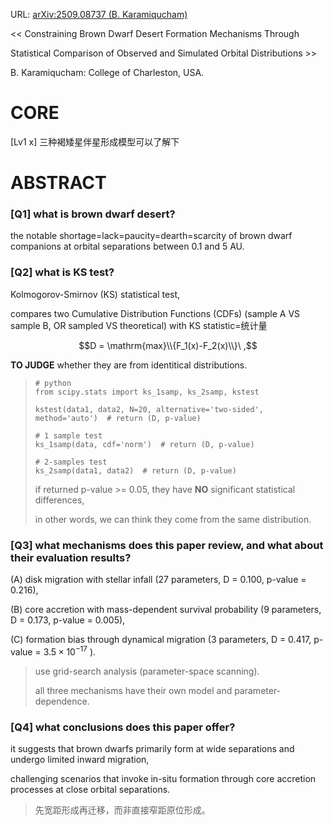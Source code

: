 URL: [arXiv:2509.08737 (B. Karamiqucham)](https://arxiv.org/abs/2509.08737)

\<\< Constraining Brown Dwarf Desert Formation Mechanisms Through

Statistical Comparison of Observed and Simulated Orbital Distributions \>\>

B. Karamiqucham: College of Charleston, USA.

# CORE

[Lv1 x] 三种褐矮星伴星形成模型可以了解下

# ABSTRACT

### [Q1] what is brown dwarf desert?

the notable shortage=lack=paucity=dearth=scarcity of brown dwarf companions at orbital separations between 0.1 and 5 AU.

### [Q2] what is KS test?

Kolmogorov-Smirnov (KS) statistical test,

compares two Cumulative Distribution Functions (CDFs) (sample A VS sample B, OR sampled VS theoretical) with KS statistic=统计量 

$$D = \mathrm{max}\\{F_1(x)-F_2(x)\\}\ ,$$

**TO JUDGE** whether they are from identitical distributions.

>````
># python
>from scipy.stats import ks_1samp, ks_2samp, kstest
>
>kstest(data1, data2, N=20, alternative='two-sided', method='auto')  # return (D, p-value)
>
># 1 sample test
>ks_1samp(data, cdf='norm')  # return (D, p-value)
>
># 2-samples test
>ks_2samp(data1, data2)  # return (D, p-value)
>````
>
>if returned p-value >= 0.05, they have **NO** significant statistical differences,
>
>in other words, we can think they come from the same distribution.

### [Q3] what mechanisms does this paper review, and what about their evaluation results?

(A) disk migration with stellar infall (27 parameters, D = 0.100, p-value = 0.216),

(B) core accretion with mass-dependent survival probability (9 parameters, D = 0.173, p-value = 0.005), 

(C) formation bias through dynamical migration (3 parameters, D = 0.417, p-value = $3.5×10^{-17}$ ).

>use grid-search analysis (parameter-space scanning).
>
>all three mechanisms have their own model and parameter-dependence.

### [Q4] what conclusions does this paper offer?

it suggests that brown dwarfs primarily form at wide separations and undergo limited inward migration,

challenging scenarios that invoke in-situ formation through core accretion processes at close orbital separations.

>先宽距形成再迁移，而非直接窄距原位形成。
